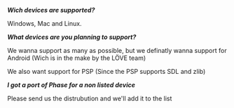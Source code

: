 **_Wich devices are supported?_**

Windows, Mac and Linux.

**_What devices are you planning to support?_**

We wanna support as many as possible, but we definatly wanna support for Android (Wich is in the make by the LÖVE team)

We also want support for PSP (Since the PSP supports SDL and zlib)

**_I got a port of Phase for a non listed device_**

Please send us the distrubution and we'll add it to the list